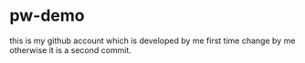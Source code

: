 # pw-demo

this is my github account which is developed by me first time change by me otherwise it is a second commit.
